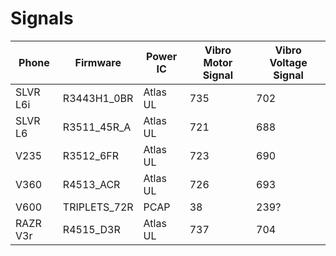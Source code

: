 Signals
=======

| Phone    | Firmware     | Power IC    | Vibro Motor Signal | Vibro Voltage Signal |
|----------|--------------|-------------|--------------------|----------------------|
| SLVR L6i | R3443H1_0BR  | Atlas UL    | 735                | 702                  |
| SLVR L6  | R3511_45R_A  | Atlas UL    | 721                | 688                  |
| V235     | R3512_6FR    | Atlas UL    | 723                | 690                  |
| V360     | R4513_ACR    | Atlas UL    | 726                | 693                  |
| V600     | TRIPLETS_72R | PCAP        | 38                 | 239?                 |
| RAZR V3r | R4515_D3R    | Atlas UL    | 737                | 704                  |
